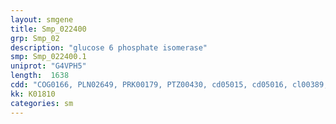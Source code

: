 ```yaml
---
layout: smgene
title: Smp_022400
grp: Smp_02
description: "glucose 6 phosphate isomerase"
smp: Smp_022400.1
uniprot: "G4VPH5"
length:  1638
cdd: "COG0166, PLN02649, PRK00179, PTZ00430, cd05015, cd05016, cl00389, pfam00342"
kk: K01810
categories: sm
---
```


